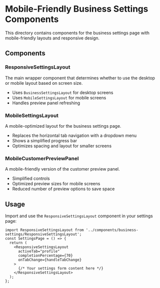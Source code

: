 # Mobile-Friendly Business Settings Components

This directory contains components for the business settings page with mobile-friendly layouts and responsive design.

## Components

### ResponsiveSettingsLayout

The main wrapper component that determines whether to use the desktop or mobile layout based on screen size.

- Uses `BusinessSettingsLayout` for desktop screens
- Uses `MobileSettingsLayout` for mobile screens
- Handles preview panel refreshing

### MobileSettingsLayout

A mobile-optimized layout for the business settings page.

- Replaces the horizontal tab navigation with a dropdown menu
- Shows a simplified progress bar
- Optimizes spacing and layout for smaller screens

### MobileCustomerPreviewPanel

A mobile-friendly version of the customer preview panel.

- Simplified controls
- Optimized preview sizes for mobile screens
- Reduced number of preview options to save space
## Usage

Import and use the `ResponsiveSettingsLayout` component in your settings page:
```tsx
import ResponsiveSettingsLayout from '../components/business-settings/ResponsiveSettingsLayout';
const SettingsPage = () => {
  return (
    <ResponsiveSettingsLayout
      activeTab="profile"
      completionPercentage={70}
      onTabChange={handleTabChange}
    >
      {/* Your settings form content here */}
    </ResponsiveSettingsLayout>
  );
};